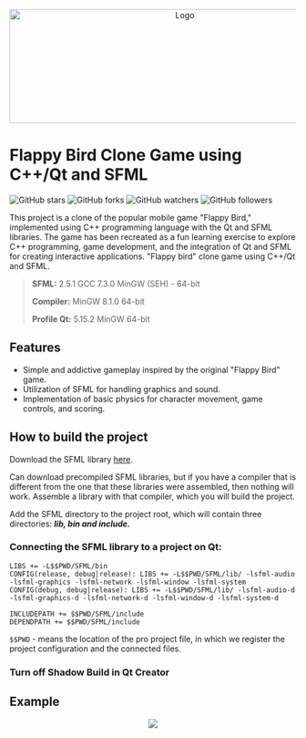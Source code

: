 
<p align="center">
  <a href="https://github.com/imitatehappiness/QtFlappyBirdSFML">
    <img src="https://cdn.worldvectorlogo.com/logos/flappy-bird.svg" alt="Logo" width="600" height="200">  
  </a>

  
  <h3 align="center"></h3>
</p>

# Flappy Bird Clone Game using C++/Qt and SFML

![GitHub stars](https://img.shields.io/github/stars/imitatehappiness/QtFlappyBirdSFML?style=social)
![GitHub forks](https://img.shields.io/github/forks/imitatehappiness/QtFlappyBirdSFML?style=social)
![GitHub watchers](https://img.shields.io/github/watchers/imitatehappiness/QtFlappyBirdSFML?style=social)
![GitHub followers](https://img.shields.io/github/followers/imitatehappiness?style=social)

This project is a clone of the popular mobile game "Flappy Bird," implemented using C++ programming language with the Qt and SFML libraries. The game has been recreated as a fun learning exercise to explore C++ programming, game development, and the integration of Qt and SFML for creating interactive applications.
"Flappy bird" clone game using C++/Qt and SFML.

>**SFML:**  2.5.1 GCC 7.3.0 MinGW (SEH) - 64-bit
>
>**Compiler:**  MinGW 8.1.0 64-bit
>
>**Profile Qt:**  5.15.2 MinGW 64-bit

## Features
+ Simple and addictive gameplay inspired by the original "Flappy Bird" game.
+ Utilization of SFML for handling graphics and sound.
+ Implementation of basic physics for character movement, game controls, and scoring.

## How to build the project

Download the SFML library [here](https://www.sfml-dev.org/).

Can download precompiled SFML libraries, but if you have a compiler that is different from the one that these libraries were assembled, then nothing will work.  Assemble a library with that compiler, which you will build the project.

Add the SFML directory to the project root, which will contain three directories: ***lib, bin and include.***

### Connecting the SFML library to a project on Qt:
```
LIBS += -L$$PWD/SFML/bin
CONFIG(release, debug|release): LIBS += -L$$PWD/SFML/lib/ -lsfml-audio -lsfml-graphics -lsfml-network -lsfml-window -lsfml-system
CONFIG(debug, debug|release): LIBS += -L$$PWD/SFML/lib/ -lsfml-audio-d -lsfml-graphics-d -lsfml-network-d -lsfml-window-d -lsfml-system-d

INCLUDEPATH += $$PWD/SFML/include
DEPENDPATH += $$PWD/SFML/include
```

```$$PWD``` - means the location of the pro project file, in which we register the project configuration and the connected files. 

### Turn off Shadow Build in Qt Creator

## Example
<p align="center">
  <img src="https://user-images.githubusercontent.com/79199956/217288394-d9f0beb4-1079-4283-9d8b-180487abe39b.gif" />
</p>




